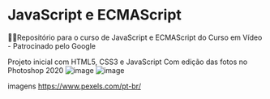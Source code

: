 # JavaScript e ECMAScript
:woman_technologist:Repositório para o curso de JavaScript e ECMAScript do Curso em Vídeo - Patrocinado pelo Google

Projeto inicial com HTML5, CSS3 e JavaScript
Com edição das fotos no Photoshop 2020
![image](https://user-images.githubusercontent.com/41654616/115156609-61e81580-a05b-11eb-8b8e-4810d57e4d2a.png)
![image](https://user-images.githubusercontent.com/41654616/115324610-8a0d6c80-a160-11eb-8036-2af1d960a327.png)

imagens https://www.pexels.com/pt-br/
